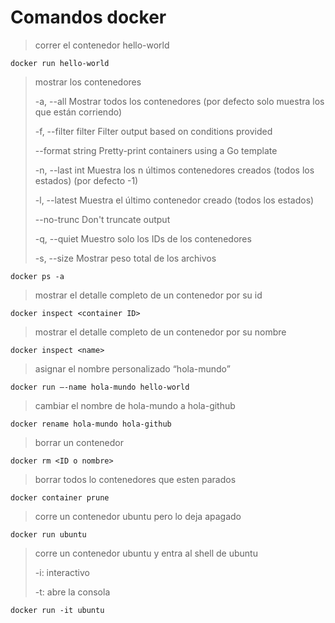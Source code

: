 # Comandos docker

> correr el contenedor hello-world 
```
docker run hello-world
```

> mostrar los contenedores
> 
> -a, --all             Mostrar todos los contenedores (por defecto solo muestra los que están corriendo)
> 
> -f, --filter filter   Filter output based on conditions provided
> 
> --format string   Pretty-print containers using a Go template
>     
> -n, --last int        Muestra los n últimos contenedores creados (todos los estados) (por defecto -1)
> 
> -l, --latest          Muestra el último contenedor creado (todos los estados)
> 
> --no-trunc        Don't truncate output
>     
> -q, --quiet           Muestro solo los IDs de los contenedores
> 
> -s, --size            Mostrar peso total de los archivos
```
docker ps -a
```

> mostrar el detalle completo de un contenedor por su id
```
docker inspect <container ID> 
```

> mostrar el detalle completo de un contenedor por su nombre
```
docker inspect <name> 
```

> asignar el nombre personalizado “hola-mundo”
```
docker run –-name hola-mundo hello-world
```

> cambiar el nombre de hola-mundo a hola-github
```
docker rename hola-mundo hola-github
```

> borrar un contenedor
```
docker rm <ID o nombre>
```

> borrar todos lo contenedores que esten parados
```
docker container prune
```

> corre un contenedor ubuntu pero lo deja apagado
```
docker run ubuntu
```

> corre un contenedor ubuntu y entra al shell de ubuntu
>
> -i: interactivo
> 
> -t: abre la consola
```
docker run -it ubuntu
```
